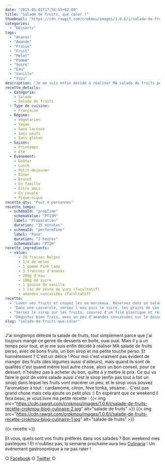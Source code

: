 ```yaml
---
date: "2015-05-01T17:58:55+02:00"
title: "Salade de fruits, qué calor !"
thumbnail: "https://cdn.rawgit.com/crokmou/images/1.0.6/i/salade-de-fruits-recette-crokmou-blog-culinaire.jpg"
categories:
  - "Desserts"
tags:
  - "Ananas"
  - "Amande"
  - "Fraise"
  - "Fruit"
  - "Melon"
  - "Pomme"
  - "Sucre"
  - "Eau"
  - "Vanille"
  - "Yuzu"
description: "Je me suis enfin décidé à réaliser MA salade de fruits perso, avec de bons fruits, un bon sirop et ma petite touche perso. Et honnêtement ? Un délice !"
recette_details:
  - Catégorie:
    - Salade
    - Salade de fruits
  - Type de cuisine:
    - Française
  - Régime:
    - Végétarien
    - Vegan
    - Sans lactose
    - Sans oeufs
    - Sans gluten
  - Saison:
    - Printemps
    - Été
  - Évènement:
    - Goûter
    - Lunch
    - Petit-dejeuner
    - Diner
    - Brunch
    - En famille
    - Entre amis
    - En couple
    - Pique-nique
recette_qty: "Pour 4 personnes"
recette_temps:
  - schemaId: "prepTime"
    schemaValue: "PT15M"
    label: "Préparation"
    duration: "15 minutes"
  - schemaId: "performTime"
    label: "Pose"
    duration: "2 heures"
    schemaValue: "PT2H"
recette_ingredients:
  - value:
      - 20 fraises Belges
      - 1/4 de melon
      - 1 pomme Pink Lady
      - 3 tranches d'ananas
      - 200g d'eau
      - 100g de sucre
      - 1 gousse de vanille
      - 1 càc de zeste de yuzu (facultatif)
      - amandes concassées (facultatif)
recette:
  - "Laver vos fruits et coupez les en morceaux. Réservez dans un saladier"
  - "Dans une casserole, versez l'eau puis le sucre, les grains de vanille et les zestes de yuzu. Faites bouillir 2/3 minutes"
  - "Versez le sirop sur les fruits, couvrez d'un film plastique et réservez au frigo (lorsque la salade aura légèrement refroidie)"
  - "Dégustez bien frais, avec un peu d'amandes concassées sur le dessus !"
slug: "salade-de-fruits-que-calor"
---
```


J'ai longtemps détesté la salade de fruits, tout simplement parce que j'ai toujours mangé ce genre de desserts en boite, ouai ouai. Mais il y a un temps pour tout, et je me suis enfin décidé à réaliser MA salade de fruits perso, avec de bons fruits, un bon sirop et ma petite touche perso. Et honnêtement ? C'est un délice ! Pour moi c'est vraiment pas évident de manger des fruits (des légumes aussi d'ailleurs), mais quand ils sont de qualités c'est quand même tout autre chose, alors un bon conseil, pour ce dessert, n'hésitez pas à acheter du bon, quitte à y mettre le prix. Ce qui va faire le goût de votre salade aussi c'est le sirop (enfin pas tout à fait un sirop) dans lequel les fruits vont macérer un peu, et le sirop vous pouvez l’aromatiser à tout : cardamome, citron, fève tonka, sésame... C'est pas grand chose mais cela ajoute un petit plus :) En espérant que ce weekend il fera beau, je vous livre ma petite recette : {{< img src="https://cdn.rawgit.com/crokmou/images/1.0.6/i/salade-de-fruits-recette-crokmou-blog-culinaire-2.jpg" alt="salade de fruits" >}} {{< img src="https://cdn.rawgit.com/crokmou/images/1.0.6/i/salade-de-fruits-recette-crokmou-blog-culinaire-1.jpg" alt="salade de fruits" >}}

{{< recette >}}

Et vous, quels sont vos fruits préférés dans vos salades ? Bon weekend mes pastèques ! Et n'oubliez pas, la semaine prochaine aura lieu [Culinaria](https://crokmou.com/culinaria-2014-un-sacre-festin/) ! Un événement gastronomique à ne pas rater !

○ [Facebook](https://www.facebook.com/crokmou.blog) ○ [Twitter](https://twitter.com/Crokmou) ○
